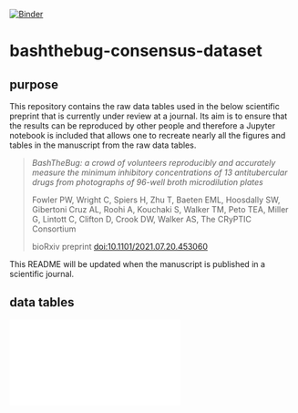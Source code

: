 [![Binder](https://mybinder.org/badge_logo.svg)](https://mybinder.org/v2/gh/fowler-lab/bashthebug-consensus-dataset/HEAD)

# bashthebug-consensus-dataset

## purpose

This repository contains the raw data tables used in the below scientific preprint that is currently under review at a journal. Its aim is to ensure that the results can be reproduced by other people and therefore a Jupyter notebook is included that allows one to recreate nearly all the figures and tables in the manuscript from the raw data tables.

> *BashTheBug: a crowd of volunteers reproducibly and accurately measure the minimum inhibitory concentrations of 13 antitubercular drugs from photographs of 96-well broth microdilution plates*
> 
> Fowler PW, Wright C, Spiers H, Zhu T, Baeten EML, Hoosdally SW, Gibertoni Cruz AL, Roohi A, Kouchaki S, Walker TM, Peto TEA, Miller G, Lintott C, Clifton D, Crook DW, Walker AS, The CRyPTIC Consortium
> 
> bioRxiv preprint [doi:10.1101/2021.07.20.453060](https://doi.org/10.1101/2021.07.20.453060)

This README will be updated when the manuscript is published in a scientific journal.

## data tables

![title](DATA_SCHEMA.pdf)

